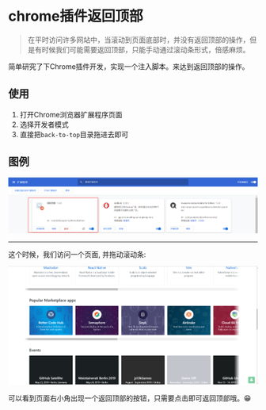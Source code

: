 
# chrome插件返回顶部

> 在平时访问许多网站中，当滚动到页面底部时，并没有返回顶部的操作，但是有时候我们可能需要返回顶部，只能手动通过滚动条形式，倍感麻烦。

简单研究了下Chrome插件开发，实现一个注入脚本。来达到返回顶部的操作。

## 使用

1. 打开Chrome浏览器扩展程序页面
2. 选择开发者模式
3. 直接把`back-to-top`目录拖进去即可

## 图例

![安装](./step1.jpg)


---

这个时候，我们访问一个页面, 并拖动滚动条:

![效果](./step2.jpg)


可以看到页面右小角出现一个返回顶部的按钮，只需要点击即可返回顶部哦。😁
